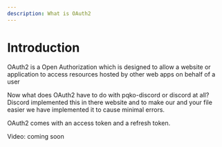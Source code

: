 ```yaml
---
description: What is OAuth2
---
```


# Introduction

OAuth2 is a Open Authorization which is designed to allow a website or application to access resources hosted by other web apps on behalf of a user

Now what does OAuth2 have to do with pqko-discord or discord at all? Discord implemented this in there website and to make our and your file easier we have implemented it to cause minimal errors.

OAuth2 comes with an access token and a refresh token.

Video: coming soon
